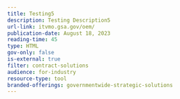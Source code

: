 ```yaml
---
title: Testing5
description: Testing Description5
url-link: itvmo.gsa.gov/oem/
publication-date: August 18, 2023
reading-time: 45
type: HTML
gov-only: false
is-external: true
filter: contract-solutions
audience: for-industry
resource-type: tool
branded-offerings: governmentwide-strategic-solutions
---
```

